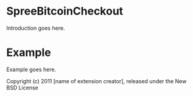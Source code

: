 SpreeBitcoinCheckout
====================

Introduction goes here.


Example
=======

Example goes here.


Copyright (c) 2011 [name of extension creator], released under the New BSD License
